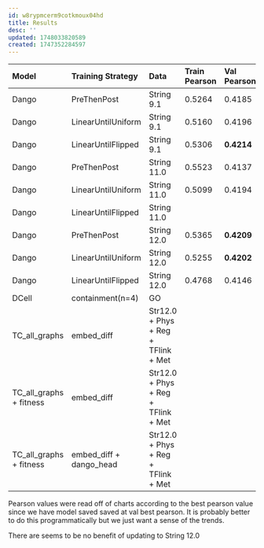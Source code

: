 ```yaml
---
id: w8rypmcerm9cotkmoux04hd
title: Results
desc: ''
updated: 1748033820589
created: 1747352284597
---
```



| Model                   | Training Strategy       | Data                                | Train Pearson | Val Pearson | Status |
|:------------------------|:------------------------|:------------------------------------|:--------------|:------------|:-------|
| Dango                   | PreThenPost             | String 9.1                          | 0.5264        | 0.4185      | x      |
| Dango                   | LinearUntilUniform      | String 9.1                          | 0.5160        | 0.4196      | x      |
| Dango                   | LinearUntilFlipped      | String 9.1                          | 0.5306        | **0.4214**  | x      |
| Dango                   | PreThenPost             | String 11.0                         | 0.5523        | 0.4137      | x      |
| Dango                   | LinearUntilUniform      | String 11.0                         | 0.5099        | 0.4194      | x      |
| Dango                   | LinearUntilFlipped      | String 11.0                         |               |             | x      |
| Dango                   | PreThenPost             | String 12.0                         | 0.5365        | **0.4209**  | x      |
| Dango                   | LinearUntilUniform      | String 12.0                         | 0.5255        | **0.4202**  | x      |
| Dango                   | LinearUntilFlipped      | String 12.0                         | 0.4768        | 0.4146      | x      |
| DCell                   | containment(n=4)        | GO                                  |               |             | issue  |
| TC_all_graphs           | embed_diff              | Str12.0 + Phys + Reg + TFlink + Met |               |             | x      |
| TC_all_graphs + fitness | embed_diff              | Str12.0 + Phys + Reg + TFlink + Met |               |             | debug  |
| TC_all_graphs + fitness | embed_diff + dango_head | Str12.0 + Phys + Reg + TFlink + Met |               |             | debug  |

Pearson values were read off of charts according to the best pearson value since we have model saved saved at val best pearson. It is probably better to do this programmatically but we just want a sense of the trends.

There are seems to be no benefit of updating to String 12.0